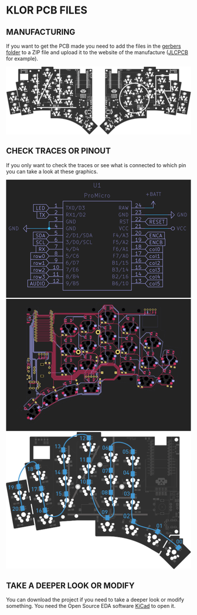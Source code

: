 # KLOR PCB FILES

## MANUFACTURING
If you want to get the PCB made you need to add the files in the [gerbers folder](/PCB/klor1_3/gerbers/) to a ZIP file and upload it to the website of the manufacture ([JLCPCB](https://jlcpcb.com/) for example).

![KLOR pcb](/docs/images/KLORpcb.png)

## CHECK TRACES OR PINOUT

If you only want to check the traces or see what is connected to which pin you can take a look at these graphics.


![KLOR pinout](/docs/images/KLORpinout.png)
![KLOR traces](/docs/images/KLORtraces.png)
![KLOR LED order](/docs/images/KLOR_LEDorder.png)


## TAKE A DEEPER LOOK OR MODIFY 

You can download the project if you need to take a deeper look or modify something. You need the Open Source EDA software [KiCad](https://www.kicad.org/) to open it.